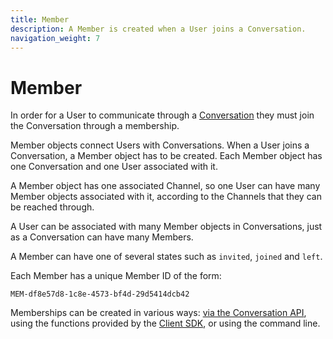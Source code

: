 ```yaml
---
title: Member
description: A Member is created when a User joins a Conversation.
navigation_weight: 7
---
```


# Member

In order for a User to communicate through a [Conversation](/conversation/concepts/conversation) they must join the Conversation through a membership.

Member objects connect Users with Conversations. When a User joins a Conversation, a Member object has to be created. Each Member object has one Conversation and one User associated with it.

A Member object has one associated Channel, so one User can have many Member objects associated with it, according to the Channels that they can be reached through.

A User can be associated with many Member objects in Conversations, just as a Conversation can have many Members.

A Member can have one of several states such as `invited`, `joined` and `left`.

Each Member has a unique Member ID of the form:

```
MEM-df8e57d8-1c8e-4573-bf4d-29d5414dcb42
```

Memberships can be created in various ways: [via the Conversation API](/conversation/building-blocks/member/create-member), using the functions provided by the [Client SDK](/client-sdk/overview), or using the command line.
